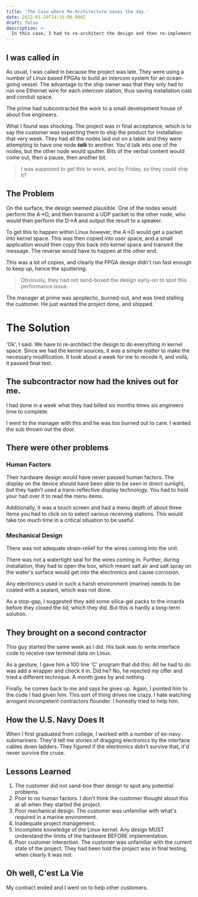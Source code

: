 ```yaml
---
title: 'The Case where Re-Architecture saves the day.'
date: 2022-01-29T14:15:00.000Z
draft: false
description: >-
  In this case, I had to re-architect the design and then re-implement to get it done.
---
```


## I was called in

As usual, I was called in because the project was late. They were using a number of Linux based FPGAs to build an intercom system for an ocean-going vessel. The advantage to the ship owner was that they only had to run one Ethernet wire for each intercom station, thus saving installation cost and conduit space.

The prime had subcontracted the work to a small development house of about five engineers.

What I found was shocking. The project was in final acceptance, which is to say the customer was expecting them to ship the product for installation that very week. They had all the nodes laid out on a table and they were attempting to have one node ***talk*** to another. You'd talk into one of the nodes, but the other node would sputter. Bits of the verbal content would come out, then a pause, then another bit.

> I was supposed to get this to work, and by Friday, so they could ship it?

## The Problem
On the surface, the design seemed plausible. One of the nodes would perform the A->D, and then transmit a UDP packet to the other node, who would then perform the D->A and output the result to a speaker.

To get this to happen within Linux however, the A->D would get a packet into kernel space. This was then copied into user space, and a small application would then copy this back into kernel space and transmit the message. The reverse would have to happen at the other end.

This was a lot of copies, and clearly the FPGA design didn't run fast enough to keep up, hence the sputtering.

> Obviously, they had not sand-boxed the design early-on to spot this performance issue.

The manager at prime was apoplectic, burned-out, and was tired stalling the customer. He just wanted the project done, and shipped.

# The Solution

'Ok', I said. We have to re-architect the design to do everything in kernel space. Since we had the kernel sources, it was a simple matter to make the necessary modification. It took about a week for me to recode it, and voilà, it passed final test.

## The subcontractor now had the knives out for me.

I had done in a week what they had billed six months times six engineers time to complete.

I went to the manager with this and he was too burned out to care. I wanted the sub thrown out the door.

## There were other problems

### Human Factors

Their hardware design would have never passed human factors. The display on the device should have been able to be seen in direct sunlight, but they hadn't used a trans-reflective display technology. You had to hold your had over it to read the menu items.

Additionally, it was a touch screen and had a menu depth of about three items you had to click on to select various receiving stations. This would take too much time in a critical situation to be useful.

### Mechanical Design

There was not adequate strain-relief for the wires coming into the unit. 

There was not a watertight seal for the wires coming in. Further, during installation, they had to open the box, which meant salt air and salt spray on the water's surface would get into the electronics and cause corrosion.

Any electronics used in such a harsh environment (marine) needs to be coated with a sealant, which was not done.

As a stop-gap, I suggested they add some silica-gel packs to the innards before they closed the lid, which they did. But this is hardly a long-term solution.

## They brought on a second contractor
This guy started the same week as I did. His task was to write interface code to receive raw terminal data on Linux.

As a gesture, I gave him a 100 line 'C' program that did this. All he had to do was add a wrapper and check it in. Did he? No, he rejected my offer and tried a different technique. A month goes by and nothing. 

Finally, he comes back to me and says he gives up. Again, I pointed him to the code I had given him.
This sort of thing drives me crazy. I hate watching arrogant incompetent contractors flounder. I honestly tried to help him.

## How the U.S. Navy Does It
When I first graduated from college, I worked with a number of ex-navy submariners. They'd tell me stories of dragging electronics by the interface cables down ladders. They figured if the electronics didn't survive that, it'd never survive the cruse.

## Lessons Learned
1. The customer did not sand-box their design to spot any potential problems. 
2. Poor to no human factors. I don't think the customer thought about this at all when they started the project.
3. Poor mechanical design. The customer was unfamiliar with what's required in a marine environment.
4. Inadequate project management.
5. Incomplete knowledge of the Linux kernel. Any design MUST understand the limits of the hardware BEFORE implementation.
6. Poor customer interaction. The customer was unfamiliar with the current state of the project. They had been told the project was in final testing, when clearly it was not.

## Oh well, C'est La Vie
My contract ended and I went on to help other customers.




















